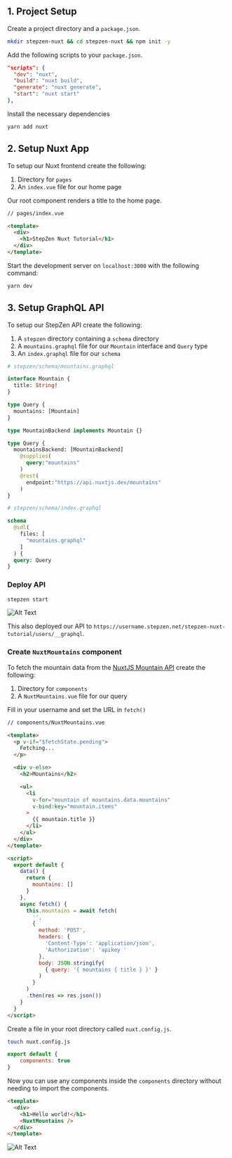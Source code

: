 ## 1. Project Setup

Create a project directory and a `package.json`.

```bash
mkdir stepzen-nuxt && cd stepzen-nuxt && npm init -y
```

Add the following scripts to your `package.json`.

```json
"scripts": {
  "dev": "nuxt",
  "build": "nuxt build",
  "generate": "nuxt generate",
  "start": "nuxt start"
},
```

Install the necessary dependencies

```bash
yarn add nuxt
```

## 2. Setup Nuxt App

To setup our Nuxt frontend create the following:

1. Directory for `pages`
2. An `index.vue` file for our home page

Our root component renders a title to the home page.

```html
// pages/index.vue

<template>
  <div>
    <h1>StepZen Nuxt Tutorial</h1>
  </div>
</template>
```

Start the development server on `localhost:3000` with the following command:

```bash
yarn dev
```

## 3. Setup GraphQL API

To setup our StepZen API create the following:

1. A `stepzen` directory containing a `schema` directory
2. A `mountains.graphql` file for our `Mountain` interface and `Query` type
3. An `index.graphql` file for our `schema`

```graphql
# stepzen/schema/mountains.graphql

interface Mountain {
  title: String!
}

type Query {
  mountains: [Mountain]
}

type MountainBackend implements Mountain {}

type Query {
  mountainsBackend: [MountainBackend]
    @supplies(
      query:"mountains"
    )
    @rest(
      endpoint:"https://api.nuxtjs.dev/mountains"
    )
}
```

```graphql
# stepzen/schema/index.graphql

schema
  @sdl(
    files: [
      "mountains.graphql"
    ]
  ) {
  query: Query
}
```

### Deploy API

```bash
stepzen start
```

![Alt Text](https://dev-to-uploads.s3.amazonaws.com/uploads/articles/fq8g467eb8h8xl5kpv4v.png)

This also deployed our API to `https://username.stepzen.net/stepzen-nuxt-tutorial/users/__graphql`.


### Create `NuxtMountains` component

To fetch the mountain data from the [NuxtJS Mountain API](https://api.nuxtjs.dev/mountains) create the following:

1. Directory for `components`
2. A `NuxtMountains.vue` file for our query

Fill in your username and set the URL in `fetch()`

```html
// components/NuxtMountains.vue

<template>
  <p v-if="$fetchState.pending">
    Fetching...
  </p>

  <div v-else>
    <h2>Mountains</h2>

    <ul>
      <li
        v-for="mountain of mountains.data.mountains"
        v-bind:key="mountain.items"
      >
        {{ mountain.title }}
      </li>
    </ul>
  </div>
</template>

<script>
  export default {
    data() {
      return {
        mountains: []
      }
    },
    async fetch() {
      this.mountains = await fetch(
        '',
        {
          method: 'POST',
          headers: {
            'Content-Type': 'application/json',
            'Authorization': 'apikey '
          },
          body: JSON.stringify(
            { query: '{ mountains { title } }' }
          )
        }
      )
      .then(res => res.json())
    }
  }
</script>
```

Create a file in your root directory called `nuxt.config.js`.

```bash
touch nuxt.config.js
```

```javascript
export default {
    components: true
}
```

Now you can use any components inside the `components` directory without needing to import the components.

```html
<template>
  <div>
    <h1>Hello world!</h1>
    <NuxtMountains />
  </div>
</template>
```

![Alt Text](https://dev-to-uploads.s3.amazonaws.com/uploads/articles/lglwi3luxk2xgn9e4527.png)
